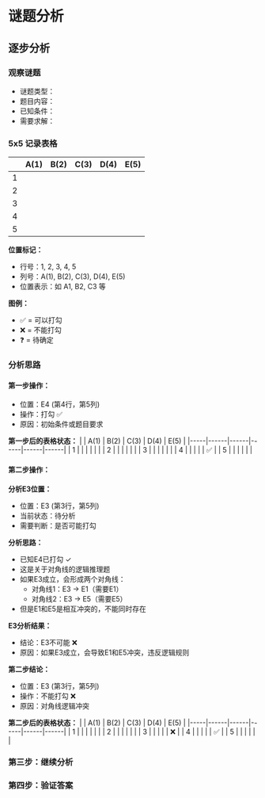 # 谜题分析

## 逐步分析

### 观察谜题
- 谜题类型：
- 题目内容：
- 已知条件：
- 需要求解：

### 5x5 记录表格

|     | A(1) | B(2) | C(3) | D(4) | E(5) |
|-----|------|------|------|------|------|
| 1   |      |      |      |      |      |
| 2   |      |      |      |      |      |
| 3   |      |      |      |      |      |
| 4   |      |      |      |      |      |
| 5   |      |      |      |      |      |

**位置标记：**
- 行号：1, 2, 3, 4, 5
- 列号：A(1), B(2), C(3), D(4), E(5)
- 位置表示：如 A1, B2, C3 等

**图例：**
- ✅ = 可以打勾
- ❌ = 不能打勾  
- ❓ = 待确定

### 分析思路

#### 第一步操作：
- 位置：E4 (第4行，第5列)
- 操作：打勾 ✅
- 原因：初始条件或题目要求

**第一步后的表格状态：**
|     | A(1) | B(2) | C(3) | D(4) | E(5) |
|-----|------|------|------|------|------|
| 1   |      |      |      |      |      |
| 2   |      |      |      |      |      |
| 3   |      |      |      |      |      |
| 4   |      |      |      |      | ✅   |
| 5   |      |      |      |      |      |

#### 第二步操作：

**分析E3位置：**
- 位置：E3 (第3行，第5列)
- 当前状态：待分析
- 需要判断：是否可能打勾

**分析思路：**
- 已知E4已打勾 ✓
- 这是关于对角线的逻辑推理题
- 如果E3成立，会形成两个对角线：
  - 对角线1：E3 → E1（需要E1）
  - 对角线2：E3 → E5（需要E5）
- 但是E1和E5是相互冲突的，不能同时存在

**E3分析结果：**
- 结论：E3不可能 ❌
- 原因：如果E3成立，会导致E1和E5冲突，违反逻辑规则

**第二步结论：**
- 位置：E3 (第3行，第5列)
- 操作：不能打勾 ❌
- 原因：对角线逻辑冲突

**第二步后的表格状态：**
|     | A(1) | B(2) | C(3) | D(4) | E(5) |
|-----|------|------|------|------|------|
| 1   |      |      |      |      |      |
| 2   |      |      |      |      |      |
| 3   |      |      |      |      | ❌   |
| 4   |      |      |      |      | ✅   |
| 5   |      |      |      |      |      |

### 第三步：继续分析

### 第四步：验证答案

